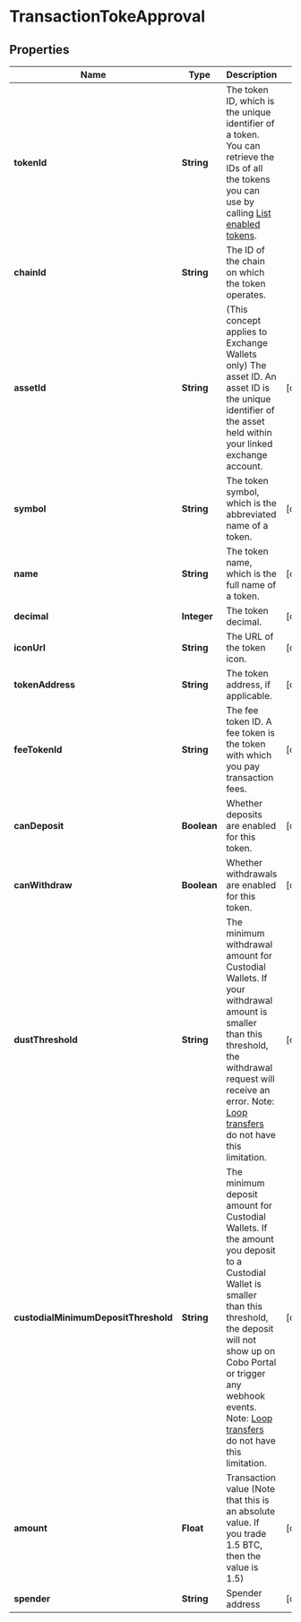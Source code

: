 

# TransactionTokeApproval


## Properties

| Name | Type | Description | Notes |
|------------ | ------------- | ------------- | -------------|
|**tokenId** | **String** | The token ID, which is the unique identifier of a token. You can retrieve the IDs of all the tokens you can use by calling [List enabled tokens](/v2/api-references/wallets/list-enabled-tokens). |  |
|**chainId** | **String** | The ID of the chain on which the token operates. |  |
|**assetId** | **String** | (This concept applies to Exchange Wallets only) The asset ID. An asset ID is the unique identifier of the asset held within your linked exchange account. |  [optional] |
|**symbol** | **String** | The token symbol, which is the abbreviated name of a token. |  [optional] |
|**name** | **String** | The token name, which is the full name of a token. |  [optional] |
|**decimal** | **Integer** | The token decimal. |  [optional] |
|**iconUrl** | **String** | The URL of the token icon. |  [optional] |
|**tokenAddress** | **String** | The token address, if applicable. |  [optional] |
|**feeTokenId** | **String** | The fee token ID. A fee token is the token with which you pay transaction fees. |  [optional] |
|**canDeposit** | **Boolean** | Whether deposits are enabled for this token. |  [optional] |
|**canWithdraw** | **Boolean** | Whether withdrawals are enabled for this token. |  [optional] |
|**dustThreshold** | **String** | The minimum withdrawal amount for Custodial Wallets. If your withdrawal amount is smaller than this threshold, the withdrawal request will receive an error.  Note: [Loop transfers](https://loop.top/) do not have this limitation.  |  [optional] |
|**custodialMinimumDepositThreshold** | **String** | The minimum deposit amount for Custodial Wallets. If the amount you deposit to a Custodial Wallet is smaller than this threshold, the deposit will not show up on Cobo Portal or trigger any webhook events.  Note: [Loop transfers](https://loop.top/) do not have this limitation.  |  [optional] |
|**amount** | **Float** | Transaction value (Note that this is an absolute value. If you trade 1.5 BTC, then the value is 1.5)  |  [optional] |
|**spender** | **String** | Spender address |  [optional] |



